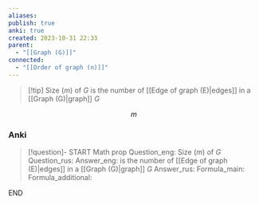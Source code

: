 ```yaml
---
aliases: 
publish: true
anki: true
created: 2023-10-31 22:33
parent:
  - "[[Graph (G)]]"
connected:
  - "[[Order of graph (n)]]"
---
```

> [!tip] Size ($m$) of ${} G {}$
> is the number of [[Edge of graph (E)|edges]] in a [[Graph (G)|graph]] ${} G$

$$m$$

### Anki
> [!question]-
START
Math prop
Question_eng: Size ($m$) of ${} G {}$
Question_rus: 
Answer_eng: is the number of [[Edge of graph (E)|edges]] in a [[Graph (G)|graph]] ${} G$
Answer_rus: 
Formula_main: 
Formula_additional:
<!--ID: 1699164832914-->
END










